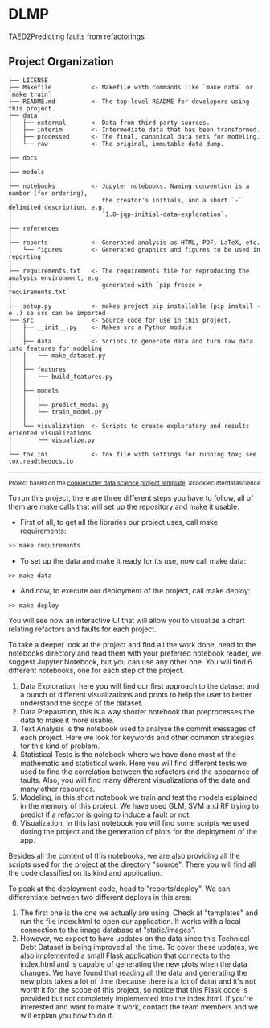 DLMP
==============================

TAED2Predicting faults from refactorings

Project Organization
------------

    ├── LICENSE
    ├── Makefile           <- Makefile with commands like `make data` or `make train`
    ├── README.md          <- The top-level README for developers using this project.
    ├── data
    │   ├── external       <- Data from third party sources.
    │   ├── interim        <- Intermediate data that has been transformed.
    │   ├── processed      <- The final, canonical data sets for modeling.
    │   └── raw            <- The original, immutable data dump.
    │
    ├── docs               
    │
    ├── models             
    │
    ├── notebooks          <- Jupyter notebooks. Naming convention is a number (for ordering),
    │                         the creator's initials, and a short `-` delimited description, e.g.
    │                         `1.0-jqp-initial-data-exploration`.
    │
    ├── references         
    │
    ├── reports            <- Generated analysis as HTML, PDF, LaTeX, etc.
    │   └── figures        <- Generated graphics and figures to be used in reporting
    │
    ├── requirements.txt   <- The requirements file for reproducing the analysis environment, e.g.
    │                         generated with `pip freeze > requirements.txt`
    │
    ├── setup.py           <- makes project pip installable (pip install -e .) so src can be imported
    ├── src                <- Source code for use in this project.
    │   ├── __init__.py    <- Makes src a Python module
    │   │
    │   ├── data           <- Scripts to generate data and turn raw data into features for modeling
    │   │   └── make_dataset.py
    │   │
    │   ├── features       
    │   │   └── build_features.py
    │   │
    │   ├── models         
    │   │   │                 
    │   │   ├── predict_model.py
    │   │   └── train_model.py
    │   │
    │   └── visualization  <- Scripts to create exploratory and results oriented visualizations
    │       └── visualize.py
    │
    └── tox.ini            <- tox file with settings for running tox; see tox.readthedocs.io


--------

<p><small>Project based on the <a target="_blank" href="https://drivendata.github.io/cookiecutter-data-science/">cookiecutter data science project template</a>. #cookiecutterdatascience</small></p>

To run this project, there are three different steps you have to follow, all of them are make calls that will set up the repository and make it usable.

- First of all, to get all the libraries our project uses, call make requirements:

```sh
>> make requirements
```

- To set up the data and make it ready for its use, now call make data:

```shell
>> make data
```

- And now, to execute our deployment of the project, call make deploy:

```shell
>> make deploy
```

You will see now an interactive UI that will allow you to visualize a chart relating refactors and faults for each project.

To take a deeper look at the project and find all the work done, head to the notebooks directory and read them with your preferred notebook reader, we suggest Jupyter Notebook, but you can use any other one.
You will find 6 different notebooks, one for each step of the project.

1. Data Exploration, here you will find our first approach to the dataset and a bunch of different visualizations and prints to help the user to better understand the scope of the dataset.
2. Data Preparation, this is a way shorter notebook that preprocesses the data to make it more usable.
3. Text Analysis is the notebook used to analyse the commit messages of each project. Here we look for keywords and other common strategies for this kind of problem.
4. Statistical Tests is the notebook where we have done most of the mathematic and statistical work. Here you will find different tests we used to find the correlation between the refactors and the appearnce of faults. Also, you will find many different visualizations of the data and many other resources.
5. Modeling, in this short notebook we train and test the models explained in the memory of this project. We have used GLM, SVM and RF trying to predict if a refactor is going to induce a fault or not.
6. Visualization, in this last notebook you will find some scripts we used during the project and the generation of plots for the deployment of the app.

Besides all the content of this notebooks, we are also providing all the scripts used for the project at the directory "source". There you will find all the code classified on its kind and application.

To peak at the deployment code, head to "reports/deploy". We can differentiate between two different deploys in this area:

1. The first one is the one we actually are using. Check at "templates" and run the file index.html to open our application. It works with a local connection to the image database at "static/images".
2. However, we expect to have updates on the data since this Technical Debt Dataset is being improved all the time. To cover these updates, we also implemented a small Flask application that connects to the index.html and is capable of generating the new plots when the data changes. We have found that reading all the data and generating the new plots takes a lot of time (because there is a lot of data) and it's not worth it for the scope of this project, so notice that this Flask code is provided but not completely implemented into the index.html. If you're interested and want to make it work, contact the team members and we will explain you how to do it.